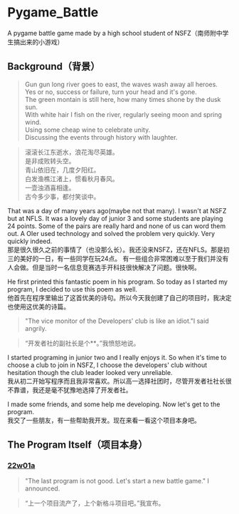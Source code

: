# Pygame_Battle
A pygame battle game made by a high school student of NSFZ（南师附中学生搞出来的小游戏）

## Background（背景）
> Gun gun long river goes to east, the waves wash away all heroes.  
> Yes or no, success or failure, turn your head and it's gone.  
> The green montain is still here, how many times shone by the dusk sun.  
> With white hair I fish on the river, regularly seeing moon and spring wind.  
> Using some cheap wine to celebrate unity.  
> Discussing the events through history with laughter.  

> 滚滚长江东逝水，浪花淘尽英雄。  
> 是非成败转头空。  
> 青山依旧在，几度夕阳红。  
> 白发渔樵江渚上，惯看秋月春风。  
> 一壶浊酒喜相逢。  
> 古今多少事，都付笑谈中。
  
That was a day of many years ago(maybe not that many). I wasn't at NSFZ but at NFLS. It was a lovely day of junior 3 and some students are playing 24 points.
Some of the pairs are really hard and none of us can word them out. A OIer used technology and solved the problem very quickly. Very quickly indeed.  
那是很久很久之前的事情了（也没那么长）。我还没来NSFZ，还在NFLS。那是初三的美好的一日，有一些同学在玩24点。
有一些组合非常困难以至于我们并没有人会做。但是当时一名信息竞赛选手开科技很快解决了问题。很快啊。

He first printed this fantastic poem in his program. So today as I started my program, I decided to use this poem as well.  
他首先在程序里输出了这首优美的诗句。所以今天我创建了自己的项目时，我决定也使用这优美的诗篇。

> "The vice monitor of the Developers' club is like an idiot."I said angrily.

> “开发者社的副社长是个**。”我愤怒地说。

I started programing in junior two and I really enjoys it. So when it's time to choose a club to join in NSFZ, I choose the developers' club without hesitation though the club leader looked very unreliable.  
我从初二开始写程序而且我非常喜欢。所以高一选择社团时，尽管开发者社社长很不靠谱，我还是毫不犹豫地选择了开发者社。

I made some friends, and some help me developing. Now let's get to the program.  
我交了一些朋友，有一些帮助我开发。现在来看一看这个项目本身吧。

## The Program Itself（项目本身）

### [22w01a](./22w01a/fight.py)

> "The last program is not good. Let's start a new battle game." I announced.

> “上一个项目流产了，上个新格斗项目吧。”我宣布。
